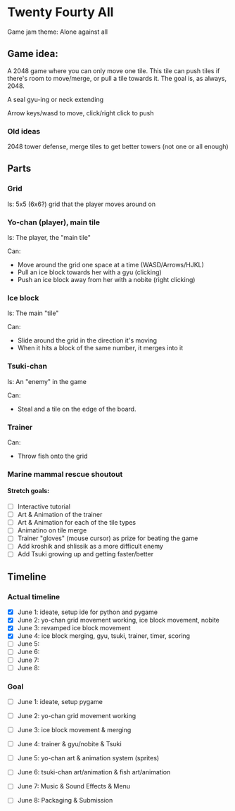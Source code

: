 # Twenty Fourty All

Game jam theme: Alone against all

## Game idea:

A 2048 game where you can only move one tile. This tile can push tiles
if there's room to move/merge, or pull a tile towards it. 
The goal is, as always, 2048.

A seal gyu-ing or neck extending

Arrow keys/wasd to move, click/right click to push

### Old ideas

2048 tower defense, merge tiles to get better towers (not one or all enough)

## Parts

### Grid

Is: 5x5 (6x6?) grid that the player moves around on

### Yo-chan (player), main tile

Is: The player, the "main tile"

Can:
 - Move around the grid one space at a time (WASD/Arrows/HJKL)
 - Pull an ice block towards her with a gyu (clicking)
 - Push an ice block away from her with a nobite (right clicking)

### Ice block

Is: The main "tile"

Can: 
 - Slide around the grid in the direction it's moving
 - When it hits a block of the same number, it merges into it

### Tsuki-chan

Is: An "enemy" in the game

Can:
 - Steal and a tile on the edge of the board.

### Trainer

Can:
 - Throw fish onto the grid

### Marine mammal rescue shoutout

#### Stretch goals:

 - [ ] Interactive tutorial
 - [ ] Art & Animation of the trainer
 - [ ] Art & Animation for each of the tile types
 - [ ] Animatino on tile merge
 - [ ] Trainer "gloves" (mouse cursor) as prize for beating the game
 - [ ] Add kroshik and shlissik as a more difficult enemy
 - [ ] Add Tsuki growing up and getting faster/better

## Timeline

### Actual timeline

 - [x] June 1: ideate, setup ide for python and pygame
 - [x] June 2: yo-chan grid movement working, ice block movement, nobite
 - [x] June 3: revamped ice block movement
 - [x] June 4: ice block merging, gyu, tsuki, trainer, timer, scoring
 - [ ] June 5:
 - [ ] June 6:
 - [ ] June 7:
 - [ ] June 8:

### Goal

 - [ ] June 1: ideate, setup pygame
 - [ ] June 2: yo-chan grid movement working
 - [ ] June 3: ice block movement & merging
 - [ ] June 4: trainer & gyu/nobite & Tsuki
 - [ ] June 5: yo-chan art & animation system (sprites)
 - [ ] June 6: tsuki-chan art/animation & fish art/animation
 - [ ] June 7: Music & Sound Effects & Menu 
 - [ ] June 8: Packaging & Submission

